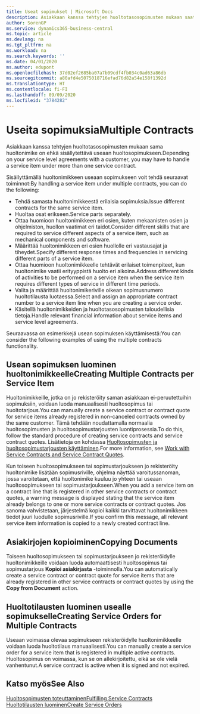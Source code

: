```yaml
---
title: Useat sopimukset | Microsoft Docs
description: Asiakkaan kanssa tehtyjen huoltotasosopimusten mukaan saatetaan sama huoltonimike joutua sisällyttämään useaan huoltosopimukseen.
author: SorenGP
ms.service: dynamics365-business-central
ms.topic: article
ms.devlang: na
ms.tgt_pltfrm: na
ms.workload: na
ms.search.keywords: ''
ms.date: 04/01/2020
ms.author: edupont
ms.openlocfilehash: 37d02ef2685ba07a7b09cdf4fb034c0ad63a86db
ms.sourcegitcommit: a80afd4e5075018716efad76d82a54e158f1392d
ms.translationtype: HT
ms.contentlocale: fi-FI
ms.lasthandoff: 09/09/2020
ms.locfileid: "3784282"
---
```

# <a name="multiple-contracts"></a><span data-ttu-id="225ca-103">Useita sopimuksia</span><span class="sxs-lookup"><span data-stu-id="225ca-103">Multiple Contracts</span></span>
<span data-ttu-id="225ca-104">Asiakkaan kanssa tehtyjen huoltotasosopimusten mukaan sama huoltonimike on ehkä sisällytettävä useaan huoltosopimukseen.</span><span class="sxs-lookup"><span data-stu-id="225ca-104">Depending on your service level agreements with a customer, you may have to handle a service item under more than one service contract.</span></span>  
  
<span data-ttu-id="225ca-105">Sisällyttämällä huoltonimikkeen useaan sopimukseen voit tehdä seuraavat toiminnot:</span><span class="sxs-lookup"><span data-stu-id="225ca-105">By handling a service item under multiple contracts, you can do the following:</span></span>  
  
* <span data-ttu-id="225ca-106">Tehdä samasta huoltonimikkeestä erilaisia sopimuksia.</span><span class="sxs-lookup"><span data-stu-id="225ca-106">Issue different contracts for the same service item.</span></span>  
* <span data-ttu-id="225ca-107">Huoltaa osat erikseen.</span><span class="sxs-lookup"><span data-stu-id="225ca-107">Service parts separately.</span></span>  
* <span data-ttu-id="225ca-108">Ottaa huomioon huoltonimikkeen eri osien, kuten mekaanisten osien ja ohjelmiston, huollon vaatimat eri taidot.</span><span class="sxs-lookup"><span data-stu-id="225ca-108">Consider different skills that are required to service different aspects of a service item, such as mechanical components and software.</span></span>  
* <span data-ttu-id="225ca-109">Määrittää huoltonimikkeen eri osien huollolle eri vastausajat ja tiheydet.</span><span class="sxs-lookup"><span data-stu-id="225ca-109">Specify different response times and frequencies in servicing different parts of a service item.</span></span>  
* <span data-ttu-id="225ca-110">Ottaa huomioon huoltonimikkeelle tehtävät erilaiset toimenpiteet, kun huoltonimike vaatii erityyppistä huolto eri aikoina.</span><span class="sxs-lookup"><span data-stu-id="225ca-110">Address different kinds of activities to be performed on a service item when the service item requires different types of service in different time periods.</span></span>  
* <span data-ttu-id="225ca-111">Valita ja määrittää huoltonimikeriville oikean sopimusnumero huoltotilausta luotaessa.</span><span class="sxs-lookup"><span data-stu-id="225ca-111">Select and assign an appropriate contract number to a service item line when you are creating a service order.</span></span>  
* <span data-ttu-id="225ca-112">Käsitellä huoltonimikkeiden ja huoltotasosopimusten taloudellisia tietoja.</span><span class="sxs-lookup"><span data-stu-id="225ca-112">Handle relevant financial information about service items and service level agreements.</span></span>  
  
<span data-ttu-id="225ca-113">Seuraavassa on esimerkkejä usean sopimuksen käyttämisestä:</span><span class="sxs-lookup"><span data-stu-id="225ca-113">You can consider the following examples of using the multiple contracts functionality.</span></span>  
  
## <a name="creating-multiple-contracts-per-service-item"></a><span data-ttu-id="225ca-114">Usean sopimuksen luominen huoltonimikkeelle</span><span class="sxs-lookup"><span data-stu-id="225ca-114">Creating Multiple Contracts per Service Item</span></span>  
<span data-ttu-id="225ca-115">Huoltonimikkeille, jotka on jo rekisteröity saman asiakkaan ei-peruutettuihin sopimuksiin, voidaan luoda manuaalisesti huoltosopimus tai huoltotarjous.</span><span class="sxs-lookup"><span data-stu-id="225ca-115">You can manually create a service contract or contract quote for service items already registered in non-canceled contracts owned by the same customer.</span></span> <span data-ttu-id="225ca-116">Tämä tehdään noudattamalla normaalia huoltosopimusten ja huoltosopimustarjousten luontiprosessia.</span><span class="sxs-lookup"><span data-stu-id="225ca-116">To do this, follow the standard procedure of creating service contracts and service contract quotes.</span></span> <span data-ttu-id="225ca-117">Lisätietoja on kohdassa [Huoltosopimusten ja huoltosopimustarjousten käyttäminen](service-how-to-create-service-contracts-and-service-contract-quotes.md).</span><span class="sxs-lookup"><span data-stu-id="225ca-117">For more information, see [Work with Service Contracts and Service Contract Quotes](service-how-to-create-service-contracts-and-service-contract-quotes.md).</span></span>  
  
<span data-ttu-id="225ca-118">Kun toiseen huoltosopimukseen tai sopimustarjoukseen jo rekisteröity huoltonimike lisätään sopimusriville, ohjelma näyttää varoitussanoman, jossa varoitetaan, että huoltonimike kuuluu jo yhteen tai useaan huoltosopimukseen tai sopimustarjoukseen.</span><span class="sxs-lookup"><span data-stu-id="225ca-118">When you add a service item on a contract line that is registered in other service contracts or contract quotes, a warning message is displayed stating that the service item already belongs to one or more service contracts or contract quotes.</span></span> <span data-ttu-id="225ca-119">Jos sanoma vahvistetaan, järjestelmä kopioi kaikki tarvittavat huoltonimikkeen tiedot juuri luodulle sopimusriville.</span><span class="sxs-lookup"><span data-stu-id="225ca-119">If you confirm this message, all relevant service item information is copied to a newly created contract line.</span></span>  
  
## <a name="copying-documents"></a><span data-ttu-id="225ca-120">Asiakirjojen kopioiminen</span><span class="sxs-lookup"><span data-stu-id="225ca-120">Copying Documents</span></span>  
<span data-ttu-id="225ca-121">Toiseen huoltosopimukseen tai sopimustarjoukseen jo rekisteröidylle huoltonimikkeille voidaan luoda automaattisesti huoltosopimus tai sopimustarjous **Kopioi asiakirjasta** -toiminnolla.</span><span class="sxs-lookup"><span data-stu-id="225ca-121">You can automatically create a service contract or contract quote for service items that are already registered in other service contracts or contract quotes by using the **Copy from Document** action.</span></span>  
  
## <a name="creating-service-orders-for-multiple-contracts"></a><span data-ttu-id="225ca-122">Huoltotilausten luominen usealle sopimukselle</span><span class="sxs-lookup"><span data-stu-id="225ca-122">Creating Service Orders for Multiple Contracts</span></span>  
<span data-ttu-id="225ca-123">Useaan voimassa olevaa sopimukseen rekisteröidylle huoltonimikkeelle voidaan luoda huoltotilaus manuaalisesti.</span><span class="sxs-lookup"><span data-stu-id="225ca-123">You can manually create a service order for a service item that is registered in multiple active contracts.</span></span> <span data-ttu-id="225ca-124">Huoltosopimus on voimassa, kun se on allekirjoitettu, eikä se ole vielä vanhentunut.</span><span class="sxs-lookup"><span data-stu-id="225ca-124">A service contract is active when it is signed and not expired.</span></span>  
  
## <a name="see-also"></a><span data-ttu-id="225ca-125">Katso myös</span><span class="sxs-lookup"><span data-stu-id="225ca-125">See Also</span></span>  
[<span data-ttu-id="225ca-126">Huoltosopimusten toteuttaminen</span><span class="sxs-lookup"><span data-stu-id="225ca-126">Fulfilling Service Contracts</span></span>](service-fulfill-service-contracts.md)  
[<span data-ttu-id="225ca-127">Huoltotilausten luominen</span><span class="sxs-lookup"><span data-stu-id="225ca-127">Create Service Orders</span></span>](service-how-to-create-service-orders.md)  
